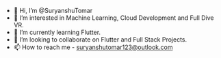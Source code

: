 - 👋 Hi, I’m @SuryanshuTomar
- 👀 I’m interested in Machine Learning, Cloud Development and Full Dive VR.
- 🌱 I’m currently learning Flutter.
- 💞️ I’m looking to collaborate on Flutter and Full Stack Projects.
- 📫 How to reach me - suryanshutomar123@outlook.com

<!---
SuryanshuTomar/SuryanshuTomar is a ✨ special ✨ repository because its `README.md` (this file) appears on your GitHub profile.
You can click the Preview link to take a look at your changes.
--->
